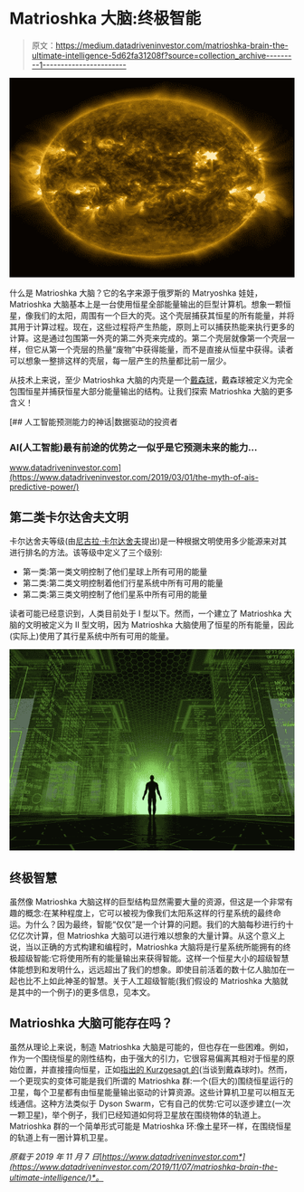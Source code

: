 # Matrioshka 大脑:终极智能

> 原文：<https://medium.datadriveninvestor.com/matrioshka-brain-the-ultimate-intelligence-5d62fa31208f?source=collection_archive---------1----------------------->

![](img/1b94f8e47948884f12d898e9d1add40b.png)

什么是 Matrioshka 大脑？它的名字来源于俄罗斯的 Matryoshka 娃娃，Matrioshka 大脑基本上是一台使用恒星全部能量输出的巨型计算机。想象一颗恒星，像我们的太阳，周围有一个巨大的壳。这个壳层捕获其恒星的所有能量，并将其用于计算过程。现在，这些过程将产生热能，原则上可以捕获热能来执行更多的计算。这是通过包围第一外壳的第二外壳来完成的。第二个壳层就像第一个壳层一样，但它从第一个壳层的热量“废物”中获得能量，而不是直接从恒星中获得。读者可以想象一整排这样的壳层，每一层产生的热量都比前一层少。

从技术上来说，至少 Matrioshka 大脑的内壳是一个[戴森球](https://en.wikipedia.org/wiki/Dyson_sphere)，戴森球被定义为完全包围恒星并捕获恒星大部分能量输出的结构。让我们探索 Matrioshka 大脑的更多含义！

[](https://www.datadriveninvestor.com/2019/03/01/the-myth-of-ais-predictive-power/) [## 人工智能预测能力的神话|数据驱动的投资者

### AI(人工智能)最有前途的优势之一似乎是它预测未来的能力…

www.datadriveninvestor.com](https://www.datadriveninvestor.com/2019/03/01/the-myth-of-ais-predictive-power/) 

## 第二类卡尔达舍夫文明

卡尔达舍夫等级(由[尼古拉·卡尔达舍夫](https://en.wikipedia.org/wiki/Nikolai_Kardashev)提出)是一种根据文明使用多少能源来对其进行排名的方法。该等级中定义了三个级别:

*   第一类:第一类文明控制了他们星球上所有可用的能量
*   第二类:第二类文明控制着他们行星系统中所有可用的能量
*   第二类:第三类文明控制了他们星系中所有可用的能量

读者可能已经意识到，人类目前处于 I 型以下。然而，一个建立了 Matrioshka 大脑的文明被定义为 II 型文明，因为 Matrioshka 大脑使用了恒星的所有能量，因此(实际上)使用了其行星系统中所有可用的能量。

![](img/e493498c90cb3e4a9e393537135af449.png)

## 终极智慧

虽然像 Matrioshka 大脑这样的巨型结构显然需要大量的资源，但这是一个非常有趣的概念:在某种程度上，它可以被视为像我们太阳系这样的行星系统的最终命运。为什么？因为最终，智能“仅仅”是一个计算的问题。我们的大脑每秒进行约十亿亿次计算，但 Matrioshka 大脑可以进行难以想象的大量计算。从这个意义上说，当以正确的方式构建和编程时，Matrioshka 大脑将是行星系统所能拥有的终极超级智能:它将使用所有的能量输出来获得智能。这样一个恒星大小的超级智慧体能想到和发明什么，远远超出了我们的想象。即使目前活着的数十亿人脑加在一起也比不上如此神圣的智慧。关于人工超级智能(我们假设的 Matrioshka 大脑就是其中的一个例子)的更多信息，见本文。

## Matrioshka 大脑可能存在吗？

虽然从理论上来说，制造 Matrioshka 大脑是可能的，但也存在一些困难。例如，作为一个围绕恒星的刚性结构，由于强大的引力，它很容易偏离其相对于恒星的原始位置，并直接撞向恒星，正如[指出的 Kurzgesagt 的](https://www.youtube.com/watch?v=pP44EPBMb8A&t=310s)(当谈到戴森球时)。然而，一个更现实的变体可能是我们所谓的 Matrioshka 群:一个(巨大的)围绕恒星运行的卫星，每个卫星都有由恒星能量输出驱动的计算资源。这些计算机卫星可以相互无线通信。这种方法类似于 Dyson Swarm，它有自己的优势:它可以逐步建立(一次一颗卫星)，举个例子，我们已经知道如何将卫星放在围绕物体的轨道上。Matrioshka 群的一个简单形式可能是 Matrioshka 环:像土星环一样，在围绕恒星的轨道上有一圈计算机卫星。

*原载于 2019 年 11 月 7 日*[*https://www.datadriveninvestor.com*](https://www.datadriveninvestor.com/2019/11/07/matrioshka-brain-the-ultimate-intelligence/)*。*